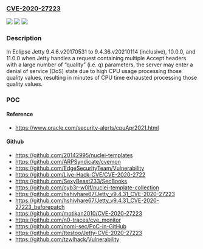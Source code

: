 ### [CVE-2020-27223](https://cve.mitre.org/cgi-bin/cvename.cgi?name=CVE-2020-27223)
![](https://img.shields.io/static/v1?label=Product&message=Eclipse%20Jetty&color=blue)
![](https://img.shields.io/static/v1?label=Version&message=%3E%3D%209.4.6.v20170531%20&color=brighgreen)
![](https://img.shields.io/static/v1?label=Vulnerability&message=CWE-407%3A%20Inefficient%20Algorithmic%20Complexity&color=brighgreen)

### Description

In Eclipse Jetty 9.4.6.v20170531 to 9.4.36.v20210114 (inclusive), 10.0.0, and 11.0.0 when Jetty handles a request containing multiple Accept headers with a large number of “quality” (i.e. q) parameters, the server may enter a denial of service (DoS) state due to high CPU usage processing those quality values, resulting in minutes of CPU time exhausted processing those quality values.

### POC

#### Reference
- https://www.oracle.com/security-alerts/cpuApr2021.html

#### Github
- https://github.com/20142995/nuclei-templates
- https://github.com/ARPSyndicate/cvemon
- https://github.com/EdgeSecurityTeam/Vulnerability
- https://github.com/Live-Hack-CVE/CVE-2020-2722
- https://github.com/SexyBeast233/SecBooks
- https://github.com/cyb3r-w0lf/nuclei-template-collection
- https://github.com/hshivhare67/Jetty_v9.4.31_CVE-2020-27223
- https://github.com/hshivhare67/Jetty_v9.4.31_CVE-2020-27223_beforepatch
- https://github.com/motikan2010/CVE-2020-27223
- https://github.com/n0-traces/cve_monitor
- https://github.com/nomi-sec/PoC-in-GitHub
- https://github.com/ttestoo/Jetty-CVE-2020-27223
- https://github.com/tzwlhack/Vulnerability

